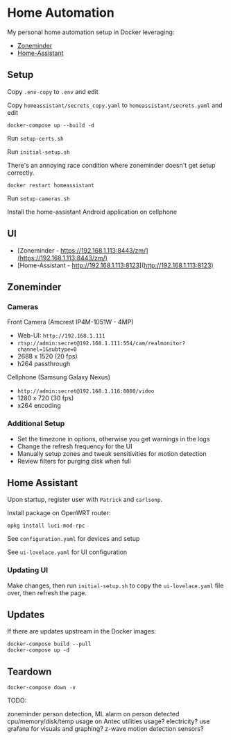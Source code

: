 # Home Automation

My personal home automation setup in Docker leveraging:

* [Zoneminder](https://github.com/ZoneMinder/zoneminder)
* [Home-Assistant](https://github.com/home-assistant/home-assistant)

## Setup

Copy `.env-copy` to `.env` and edit

Copy `homeassistant/secrets_copy.yaml` to `homeassistant/secrets.yaml` and edit

```shell
docker-compose up --build -d
```

Run `setup-certs.sh`

Run `initial-setup.sh`

There's an annoying race condition where zoneminder doesn't get setup correctly.

```shell
docker restart homeassistant
```

Run `setup-cameras.sh`

Install the home-assistant Android application on cellphone

## UI

* [Zoneminder - https://192.168.1.113:8443/zm/](https://192.168.1.113:8443/zm/)
* [Home-Assistant - http://192.168.1.113:8123](http://192.168.1.113:8123)

## Zoneminder

### Cameras

Front Camera (Amcrest IP4M-1051W - 4MP)

* Web-UI: `http://192.168.1.111`
* `rtsp://admin:secret@192.168.1.111:554/cam/realmonitor?channel=1&subtype=0`
* 2688 x 1520 (20 fps)
* h264 passthrough

Cellphone (Samsung Galaxy Nexus)

* `http://admin:secret@192.168.1.116:8080/video`
* 1280 x 720 (30 fps)
* x264 encoding

### Additional Setup

* Set the timezone in options, otherwise you get warnings in the logs
* Change the refresh frequency for the UI
* Manually setup zones and tweak sensitivities for motion detection
* Review filters for purging disk when full

## Home Assistant

Upon startup, register user with `Patrick` and `carlsonp`.

Install package on OpenWRT router:

```shell
opkg install luci-mod-rpc
```

See `configuration.yaml` for devices and setup

See `ui-lovelace.yaml` for UI configuration

### Updating UI

Make changes, then run `initial-setup.sh` to copy the `ui-lovelace.yaml` file over,
then refresh the page.

## Updates

If there are updates upstream in the Docker images:

```shell
docker-compose build --pull
docker-compose up -d
```

## Teardown

```shell
docker-compose down -v
```



TODO:

zoneminder person detection, ML
alarm on person detected
cpu/memory/disk/temp usage on Antec
utilities usage? electricity?
use grafana for visuals and graphing?
z-wave motion detection sensors?